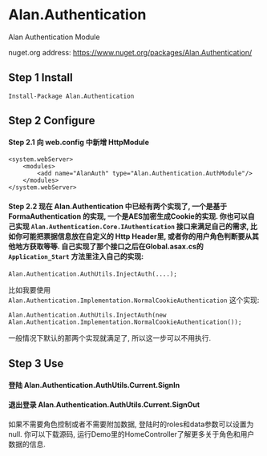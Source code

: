# Alan.Authentication
Alan Authentication Module

nuget.org address: https://www.nuget.org/packages/Alan.Authentication/

## Step 1 Install
	
	Install-Package Alan.Authentication 

## Step 2 Configure

#### Step 2.1 向 web.config 中新增 HttpModule

	<system.webServer>
		<modules>
			<add name="AlanAuth" type="Alan.Authentication.AuthModule"/>
		</modules>
	</system.webServer>

#### Step 2.2 现在 Alan.Authentication 中已经有两个实现了, 一个是基于FormaAuthentication 的实现, 一个是AES加密生成Cookie的实现. 你也可以自己实现 `Alan.Authentication.Core.IAuthentication` 接口来满足自己的需求, 比如你可能把票据信息放在自定义的 Http Header里, 或者你的用户角色判断要从其他地方获取等等. 自己实现了那个接口之后在Global.asax.cs的 `Application_Start` 方法里注入自己的实现:
	
	Alan.Authentication.AuthUtils.InjectAuth(....);

比如我要使用 `Alan.Authentication.Implementation.NormalCookieAuthentication` 这个实现: 

	Alan.Authentication.AuthUtils.InjectAuth(new Alan.Authentication.Implementation.NormalCookieAuthentication());

一般情况下默认的那两个实现就满足了, 所以这一步可以不用执行.

## Step 3 Use

#### 登陆 Alan.Authentication.AuthUtils.Current.SignIn
#### 退出登录 Alan.Authentication.AuthUtils.Current.SignOut

如果不需要角色控制或者不需要附加数据, 登陆时的roles和data参数可以设置为null.
你可以下载源码, 运行Demo里的HomeController了解更多关于角色和用户数据的信息.
